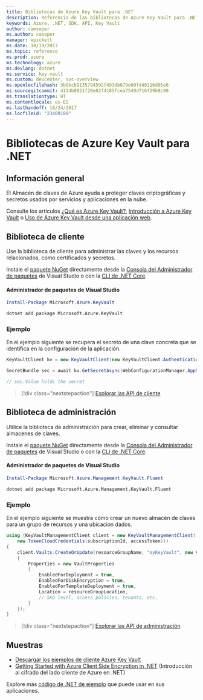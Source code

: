 ```yaml
---
title: Bibliotecas de Azure Key Vault para .NET
description: Referencia de las bibliotecas de Azure Key Vault para .NET
keywords: Azure, .NET, SDK, API, Key Vault
author: camsoper
ms.author: casoper
manager: wpickett
ms.date: 10/19/2017
ms.topic: reference
ms.prod: azure
ms.technology: azure
ms.devlang: dotnet
ms.service: key-vault
ms.custom: devcenter, svc-overview
ms.openlocfilehash: 3b8bcb9135794592f493db679e60fd40116d05e6
ms.sourcegitcommit: 4114b8821f20e02f4185fcea7549d716f29b9c90
ms.translationtype: HT
ms.contentlocale: es-ES
ms.lasthandoff: 10/24/2017
ms.locfileid: "23489189"
---
```

# <a name="azure-key-vault-libraries-for-net"></a>Bibliotecas de Azure Key Vault para .NET

## <a name="overview"></a>Información general

El Almacén de claves de Azure ayuda a proteger claves criptográficas y secretos usados por servicios y aplicaciones en la nube.

Consulte los artículos [¿Qué es Azure Key Vault?](/azure/key-vault/key-vault-whatis), [Introducción a Azure Key Vault](/azure/key-vault/key-vault-get-started) o [Uso de Azure Key Vault desde una aplicación web](/azure/key-vault/key-vault-use-from-web-application).

## <a name="client-library"></a>Biblioteca de cliente

Use la biblioteca de cliente para administrar las claves y los recursos relacionados, como certificados y secretos.

Instale el [paquete NuGet](https://www.nuget.org/packages/Microsoft.Azure.KeyVault) directamente desde la [Consola del Administrador de paquetes][PackageManager] de Visual Studio o con la [CLI de .NET Core][DotNetCLI].

#### <a name="visual-studio-package-manager"></a>Administrador de paquetes de Visual Studio

```powershell
Install-Package Microsoft.Azure.KeyVault
```

```bash
dotnet add package Microsoft.Azure.KeyVault
```

### <a name="example"></a>Ejemplo

En el ejemplo siguiente se recupera el secreto de una clave concreta que se identifica en la configuración de la aplicación.

```csharp
KeyVaultClient kv = new KeyVaultClient(new KeyVaultClient.AuthenticationCallback(securityToken));

SecretBundle sec = await kv.GetSecretAsync(WebConfigurationManager.AppSettings["SecretUri"]);

// sec.Value holds the secret
```

> [!div class="nextstepaction"]
> [Explorar las API de cliente](/dotnet/api/overview/azure/keyvault/client)

## <a name="management-library"></a>Biblioteca de administración

Utilice la biblioteca de administración para crear, eliminar y consultar almacenes de claves.

Instale el [paquete NuGet](https://www.nuget.org/packages/Microsoft.Azure.Management.KeyVault.Fluent) directamente desde la [Consola del Administrador de paquetes][PackageManager] de Visual Studio o con la [CLI de .NET Core][DotNetCLI].

#### <a name="visual-studio-package-manager"></a>Administrador de paquetes de Visual Studio

```powershell
Install-Package Microsoft.Azure.Management.KeyVault.Fluent
```

```bash
dotnet add package Microsoft.Azure.Management.KeyVault.Fluent
```

### <a name="example"></a>Ejemplo

En el ejemplo siguiente se muestra cómo crear un nuevo almacén de claves para un grupo de recursos y una ubicación dados.

```csharp
using (KeyVaultManagementClient client = new KeyVaultManagementClient(
    new TokenCloudCredentials(subscriptionId, accessToken)))
{
    client.Vaults.CreateOrUpdate(resourceGroupName, "myKeyVault", new VaultCreateOrUpdateParameters
    {
        Properties = new VaultProperties
        {
            EnabledForDeployment = true,
            EnabledForDiskEncryption = true,
            EnabledForTemplateDeployment = true,
            Location = resourceGroupLocation,
            // SKU level, access policies, tenants, etc.
        }
    });
}
```

> [!div class="nextstepaction"]
> [Explorar las API de administración](/dotnet/api/overview/azure/keyvault/management)

## <a name="samples"></a>Muestras

* [Descargar los ejemplos de cliente Azure Key Vault](https://www.microsoft.com/download/details.aspx?id=45343)
* [Getting Started with Azure Client Side Encryption in .NET](https://azure.microsoft.com/resources/samples/storage-dotnet-client-side-encryption/) (Introducción al cifrado del lado cliente de Azure en .NET)


Explore más [código de .NET de ejemplo](https://azure.microsoft.com/resources/samples/?platform=dotnet) que puede usar en sus aplicaciones.

[PackageManager]: https://docs.microsoft.com/nuget/tools/package-manager-console
[DotNetCLI]: https://docs.microsoft.com/dotnet/core/tools/dotnet-add-package
